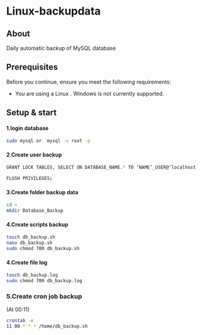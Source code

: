 # Linux-backupdata

## About
Daily automatic backup of MySQL database

## Prerequisites

Before you continue, ensure you meet the following requirements:

* You are using a Linux . Windows is not currently supported.

## Setup & start
#### 1.login database

```bash
sudo mysql or  mysql -u root -p
```

#### 2.Create user backup
```bash 
GRANT LOCK TABLES, SELECT ON DATABASE_NAME.* TO ‘NAME’_USER@‘localhost' IDENTIFIED BY ‘PASSWORD’;
```
```bash
FLUSH PRIVILEGES;
```

#### 3.Create folder backup data
```bash 
cd ~
mkdir Database_Backup 
```

#### 4.Create scripts backup
```bash
touch db_backup.sh
nano db_backup.sh
sudo chmod 700 db_backup.sh
```
    
#### 4.Create file log 
```bash
touch db_backup.log
sudo chmod 700 db_backup.log
```
    
### 5.Create cron job backup
(At 00:11)
```bash
crontab -e
11 00 * * * /home/db_backup.sh
```
